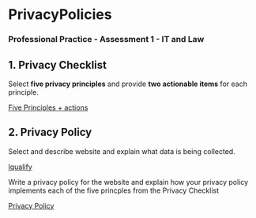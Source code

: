 # PrivacyPolicies
### Professional Practice - Assessment 1 - IT and Law


## 1. Privacy Checklist
Select **five privacy principles** and provide **two actionable items** for each principle.

[Five Principles + actions](task_1_privacy_principles.md)

## 2. Privacy Policy
Select and describe website and explain what data is being collected.

[Iqualify](task_2_privacy_policy.md)


Write a privacy policy for the website and explain how your privacy policy implements each of the five princples from the Privacy Checklist

[Privacy Policy](https://jovial-poitras-65c849.netlify.app/)
